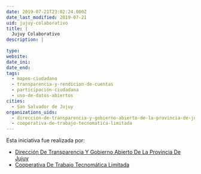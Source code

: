 ```yaml
---
date: 2019-07-21T23:02:24.000Z
date_last_modified: 2019-07-21
uid: jujuy-colaborativo
title: |
  Jujuy Colaborativo
description: |
  
type: 
website: 
date_ini: 
date_end: 
tags:
  - mapeo-ciudadano
  - transparencia-y-rendicion-de-cuentas
  - participación-ciudadana
  - uso-de-datos-abiertos
cities: 
  - San Salvador de Jujuy
organizations_uids:
  - direccion-de-transparencia-y-gobierno-abierto-de-la-provincia-de-jujuy
  - cooperativa-de-trabajo-tecnomatica-limitada
---
```


Esta iniciativa fue realizada por:

- [Dirección De Transparencia Y Gobierno Abierto De La Provincia De Jujuy](/organizaciones/direccion-de-transparencia-y-gobierno-abierto-de-la-provincia-de-jujuy)
- [Cooperativa De Trabajo Tecnomática Limitada](/organizaciones/cooperativa-de-trabajo-tecnomatica-limitada)
